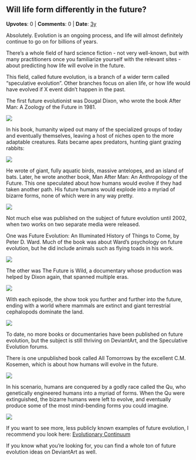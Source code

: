 ## Will life form differently in the future?
    
**Upvotes**: 0 | **Comments**: 0 | **Date**: [3y](https://www.quora.com/Will-life-form-differently-in-the-future/answer/Gary-Meaney)

Absolutely. Evolution is an ongoing process, and life will almost definitely continue to go on for billions of years.

There’s a whole field of hard science fiction - not very well-known, but with many practitioners once you familiarize yourself with the relevant sites - about predicting how life will evolve in the future.

This field, called future evolution, is a branch of a wider term called “speculative evolution”. Other branches focus on alien life, or how life would have evolved if X event didn’t happen in the past.

The first future evolutionist was Dougal Dixon, who wrote the book After Man: A Zoology of the Future in 1981.

![](https://qph.fs.quoracdn.net/main-qimg-d32f0b32d23b3fff821b2b2b49038366-lq)

In his book, humanity wiped out many of the specialized groups of today and eventually themselves, leaving a host of niches open to the more adaptable creatures. Rats became apex predators, hunting giant grazing rabbits:

![](https://qph.fs.quoracdn.net/main-qimg-8002fcbf404be73f7d70cd73b279deab-lq)

He wrote of giant, fully aquatic birds, massive antelopes, and an island of bats. Later, he wrote another book, Man After Man: An Anthropology of the Future. This one speculated about how humans would evolve if they had taken another path. His future humans would explode into a myriad of bizarre forms, none of which were in any way pretty.

![](https://qph.fs.quoracdn.net/main-qimg-992fe1d43e9a8d4f200b379466401da2-lq)

Not much else was published on the subject of future evolution until 2002, when two works on two separate media were released.

One was Future Evolution: An Illuminated History of Things to Come, by Peter D. Ward. Much of the book was about Ward’s psychology on future evolution, but he did include animals such as flying toads in his work.

![](https://qph.fs.quoracdn.net/main-qimg-6978e67092c3c7d07419b30662a808bf-lq)

The other was The Future is Wild, a documentary whose production was helped by Dixon again, that spanned multiple eras.

![](https://qph.fs.quoracdn.net/main-qimg-21282bad77fdcac7ab7524a64bac0f34-lq)

With each episode, the show took you further and further into the future, ending with a world where mammals are extinct and giant terrestrial cephalopods dominate the land.

![](https://qph.fs.quoracdn.net/main-qimg-15cbabd0f4b2396174a0eb481dd65483-lq)

To date, no more books or documentaries have been published on future evolution, but the subject is still thriving on DeviantArt, and the Speculative Evolution forums.

There is one unpublished book called All Tomorrows by the excellent C.M. Kosemen, which is about how humans will evolve in the future.

![](https://qph.fs.quoracdn.net/main-qimg-279bf302534ee80db789807a063c4726-lq)

In his scenario, humans are conquered by a godly race called the Qu, who genetically engineered humans into a myriad of forms. When the Qu were extinguished, the bizarre humans were left to evolve, and eventually produce some of the most mind-bending forms you could imagine.

![](https://qph.fs.quoracdn.net/main-qimg-568e74e8295bcb0cb243fc2ce027700f-lq)

If you want to see more, less publicly known examples of future evolution, I recommend you look here: [Evolutionary Continuum](http://s1.zetaboards.com/Conceptual_Evolution/forum/236087/ "s1.zetaboards.com")

If you know what you’re looking for, you can find a whole ton of future evolution ideas on DeviantArt as well.

